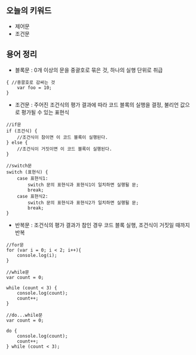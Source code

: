 ## 오늘의 키워드

- 제어문
- 조건문

## 용어 정리

- 블록문 : 0개 이상의 문을 중괄호로 묶은 것, 하나의 실행 단위로 취급
```
{ //중괄호로 감싸는 것
    var foo = 10;
}
```
- 조건문 : 주어진 조건식의 평가 결과에 따라 코드 블록의 실행을 결정, 불리언 값으로 평가될 수 있는 표현식
```
//if문
if (조건식) {
    //조건식이 참이면 이 코드 블록이 실행된다.
} else {
    //조건식이 거짓이면 이 코드 블록이 실행된다.
}

//switch문
switch (표현식) {
    case 표현식1:
        switch 문의 표현식과 표현식1이 일치하면 실행될 문;
        break;
    case 표현식2:
        switch 문의 표현식과 표현식2가 일치하면 실행될 문;
        break;
}
```
- 반복문 : 조건식의 평가 결과가 참인 경우 코드 블록 실행, 조건식이 거짓일 때까지 반복
```
//for문
for (var i = 0; i < 2; i++){
    console.log(i);
}

//while문
var count = 0;

while (count < 3) {
    console.log(count);
    count++;
}

//do...while문
var count = 0;

do {
    console.log(count);
    count++;
} while (count < 3);
```